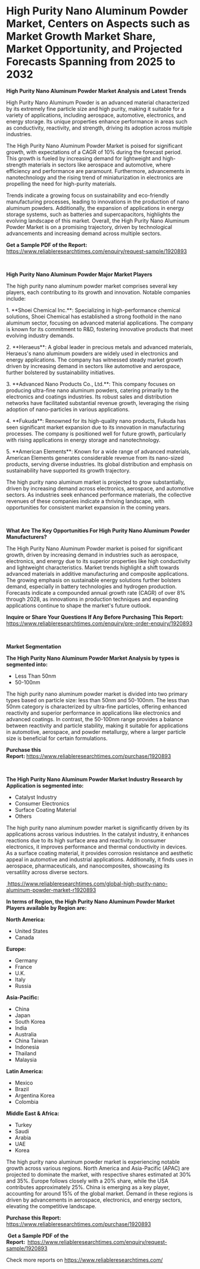 <p><h1>High Purity Nano Aluminum Powder Market, Centers on Aspects such as Market Growth Market Share, Market Opportunity, and Projected Forecasts Spanning from 2025 to 2032</h1></p><p><strong>High Purity Nano Aluminum Powder Market Analysis and Latest Trends</strong></p>
<p><p>High Purity Nano Aluminum Powder is an advanced material characterized by its extremely fine particle size and high purity, making it suitable for a variety of applications, including aerospace, automotive, electronics, and energy storage. Its unique properties enhance performance in areas such as conductivity, reactivity, and strength, driving its adoption across multiple industries.</p><p>The High Purity Nano Aluminum Powder Market is poised for significant growth, with expectations of a CAGR of 10% during the forecast period. This growth is fueled by increasing demand for lightweight and high-strength materials in sectors like aerospace and automotive, where efficiency and performance are paramount. Furthermore, advancements in nanotechnology and the rising trend of miniaturization in electronics are propelling the need for high-purity materials.</p><p>Trends indicate a growing focus on sustainability and eco-friendly manufacturing processes, leading to innovations in the production of nano aluminum powders. Additionally, the expansion of applications in energy storage systems, such as batteries and supercapacitors, highlights the evolving landscape of this market. Overall, the High Purity Nano Aluminum Powder Market is on a promising trajectory, driven by technological advancements and increasing demand across multiple sectors.</p></p>
<p><strong>Get a Sample PDF of the Report:&nbsp;</strong> <a href="https://www.reliableresearchtimes.com/enquiry/request-sample/1920893?utm_campaign=2131&utm_medium=2&utm_source=Github&utm_content=ia&utm_term=04022025&utm_id=high-purity-nano-aluminum-powder">https://www.reliableresearchtimes.com/enquiry/request-sample/1920893</a></p>
<p>&nbsp;</p>
<p><strong>High Purity Nano Aluminum Powder Major Market Players</strong></p>
<p><p>The high purity nano aluminum powder market comprises several key players, each contributing to its growth and innovation. Notable companies include:</p><p>1. **Shoei Chemical Inc.**: Specializing in high-performance chemical solutions, Shoei Chemical has established a strong foothold in the nano aluminum sector, focusing on advanced material applications. The company is known for its commitment to R&D, fostering innovative products that meet evolving industry demands.</p><p>2. **Heraeus**: A global leader in precious metals and advanced materials, Heraeus's nano aluminum powders are widely used in electronics and energy applications. The company has witnessed steady market growth driven by increasing demand in sectors like automotive and aerospace, further bolstered by sustainability initiatives.</p><p>3. **Advanced Nano Products Co., Ltd.**: This company focuses on producing ultra-fine nano aluminum powders, catering primarily to the electronics and coatings industries. Its robust sales and distribution networks have facilitated substantial revenue growth, leveraging the rising adoption of nano-particles in various applications.</p><p>4. **Fukuda**: Renowned for its high-quality nano products, Fukuda has seen significant market expansion due to its innovation in manufacturing processes. The company is positioned well for future growth, particularly with rising applications in energy storage and nanotechnology.</p><p>5. **American Elements**: Known for a wide range of advanced materials, American Elements generates considerable revenue from its nano-sized products, serving diverse industries. Its global distribution and emphasis on sustainability have supported its growth trajectory.</p><p>The high purity nano aluminum market is projected to grow substantially, driven by increasing demand across electronics, aerospace, and automotive sectors. As industries seek enhanced performance materials, the collective revenues of these companies indicate a thriving landscape, with opportunities for consistent market expansion in the coming years.</p></p>
<p>&nbsp;</p>
<p><strong>What Are The Key Opportunities For High Purity Nano Aluminum Powder Manufacturers?</strong></p>
<p><p>The High Purity Nano Aluminum Powder market is poised for significant growth, driven by increasing demand in industries such as aerospace, electronics, and energy due to its superior properties like high conductivity and lightweight characteristics. Market trends highlight a shift towards advanced materials in additive manufacturing and composite applications. The growing emphasis on sustainable energy solutions further bolsters demand, especially in battery technologies and hydrogen production. Forecasts indicate a compounded annual growth rate (CAGR) of over 8% through 2028, as innovations in production techniques and expanding applications continue to shape the market's future outlook.</p></p>
<p><strong>Inquire or Share Your Questions If Any Before Purchasing This Report:</strong> <a href="https://www.reliableresearchtimes.com/enquiry/pre-order-enquiry/1920893?utm_campaign=2131&utm_medium=2&utm_source=Github&utm_content=ia&utm_term=04022025&utm_id=high-purity-nano-aluminum-powder">https://www.reliableresearchtimes.com/enquiry/pre-order-enquiry/1920893</a></p>
<p>&nbsp;</p>
<p><strong>Market Segmentation</strong></p>
<p><strong>The High Purity Nano Aluminum Powder Market Analysis by types is segmented into:</strong></p>
<p><ul><li>Less Than 50nm</li><li>50-100nm</li></ul></p>
<p><p>The high purity nano aluminum powder market is divided into two primary types based on particle size: less than 50nm and 50-100nm. The less than 50nm category is characterized by ultra-fine particles, offering enhanced reactivity and superior performance in applications like electronics and advanced coatings. In contrast, the 50-100nm range provides a balance between reactivity and particle stability, making it suitable for applications in automotive, aerospace, and powder metallurgy, where a larger particle size is beneficial for certain formulations.</p></p>
<p><strong>Purchase this Report:&nbsp;</strong><a href="https://www.reliableresearchtimes.com/purchase/1920893?utm_campaign=2131&utm_medium=2&utm_source=Github&utm_content=ia&utm_term=04022025&utm_id=high-purity-nano-aluminum-powder">https://www.reliableresearchtimes.com/purchase/1920893</a></p>
<p>&nbsp;</p>
<p><strong>The High Purity Nano Aluminum Powder Market Industry Research by Application is segmented into:</strong></p>
<p><ul><li>Catalyst Industry</li><li>Consumer Electronics</li><li>Surface Coating Material</li><li>Others</li></ul></p>
<p><p>The high purity nano aluminum powder market is significantly driven by its applications across various industries. In the catalyst industry, it enhances reactions due to its high surface area and reactivity. In consumer electronics, it improves performance and thermal conductivity in devices. As a surface coating material, it provides corrosion resistance and aesthetic appeal in automotive and industrial applications. Additionally, it finds uses in aerospace, pharmaceuticals, and nanocomposites, showcasing its versatility across diverse sectors.</p></p>
<p><a href="https://www.reliableresearchtimes.com/global-high-purity-nano-aluminum-powder-market-r1920893?utm_campaign=2131&utm_medium=2&utm_source=Github&utm_content=ia&utm_term=04022025&utm_id=high-purity-nano-aluminum-powder">&nbsp;https://www.reliableresearchtimes.com/global-high-purity-nano-aluminum-powder-market-r1920893</a></p>
<p><strong>In terms of Region, the High Purity Nano Aluminum Powder Market Players available by Region are:</strong></p>
<p>
    <p> <strong> North America: </strong>
        <ul>
            <li>United States</li>
            <li>Canada</li>
        </ul>
        </p> 
    <p> <strong> Europe: </strong>
        <ul>
            <li>Germany</li>
            <li>France</li>
            <li>U.K.</li>
            <li>Italy</li>
            <li>Russia</li>
        </ul>
        </p> 
    <p> <strong> Asia-Pacific: </strong>
        <ul>
            <li>China</li>
            <li>Japan</li>
            <li>South Korea</li>
            <li>India</li>
            <li>Australia</li>
            <li>China Taiwan</li>
            <li>Indonesia</li>
            <li>Thailand</li>
            <li>Malaysia</li>
        </ul>
        </p> 
    <p> <strong> Latin America: </strong>
        <ul>
            <li>Mexico</li>
            <li>Brazil</li>
            <li>Argentina Korea</li>
            <li>Colombia</li>
        </ul>
        </p> 
    <p> <strong> Middle East & Africa: </strong>
        <ul>
            <li>Turkey</li>
            <li>Saudi</li>
            <li>Arabia</li>
            <li>UAE</li>
            <li>Korea</li>
        </ul>
    </p>
    </p>
<p><p>The high purity nano aluminum powder market is experiencing notable growth across various regions. North America and Asia-Pacific (APAC) are projected to dominate the market, with respective shares estimated at 30% and 35%. Europe follows closely with a 20% share, while the USA contributes approximately 25%. China is emerging as a key player, accounting for around 15% of the global market. Demand in these regions is driven by advancements in aerospace, electronics, and energy sectors, elevating the competitive landscape.</p></p>
<p><strong>Purchase this Report: </strong><a href="https://www.reliableresearchtimes.com/purchase/1920893?utm_campaign=2131&utm_medium=2&utm_source=Github&utm_content=ia&utm_term=04022025&utm_id=high-purity-nano-aluminum-powder">https://www.reliableresearchtimes.com/purchase/1920893</a></p>
<p>&nbsp;<strong>Get a Sample PDF of the Report:&nbsp;&nbsp;</strong><a href="https://www.reliableresearchtimes.com/enquiry/request-sample/1920893?utm_campaign=2131&utm_medium=2&utm_source=Github&utm_content=ia&utm_term=04022025&utm_id=high-purity-nano-aluminum-powder">https://www.reliableresearchtimes.com/enquiry/request-sample/1920893</a></p>
<p><strong></strong></p>
<p>Check more reports on <a href="https://www.reliableresearchtimes.com/?utm_campaign=2131&utm_medium=2&utm_source=Github&utm_content=ia&utm_term=04022025&utm_id=high-purity-nano-aluminum-powder">https://www.reliableresearchtimes.com/</a></p>